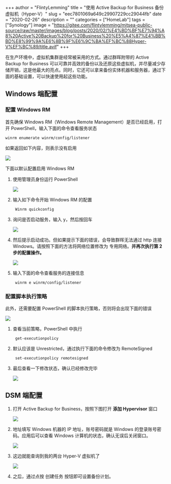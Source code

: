 +++
author = "FlintyLemming"
title = "使用 Active Backup for Business 备份虚拟机（Hyper-V）"
slug = "eec7801069a649c29907229cc29044fb"
date = "2020-02-26"
description = ""
categories = ["HomeLab"]
tags = ["Synology"]
image = "https://gitee.com/flintylemming/mitsea-public-source/raw/master/images/blog/posts/2020/02/%E4%BD%BF%E7%94%A8%20Active%20Backup%20for%20Business%20%E5%A4%87%E4%BB%BD%E8%99%9A%E6%8B%9F%E6%9C%BA%EF%BC%88Hyper-V%EF%BC%89/title.avif"
+++

在生产环境中，虚拟机集群是经常被采用的方式。通过群晖附带的 Active Backup for Business 可以可靠并高效的备份以及还原这些虚拟机，并尽量减少存储开销，这是他最大的亮点。同时，它还可以拿来备份实体机器和服务器，通过下面的基础设置，可以快速使用起这些功能。

## Windows 端配置

### 配置 Windows RM

首先确保 Windows RM（Windows Remote Management）是否已经启用，打开 PowerShell，输入下面的命令查看服务状态

    winrm enumerate winrm/config/listener

如果返回如下内容，则表示没有启用

![](https://gitee.com/flintylemming/mitsea-public-source/raw/master/images/blog/posts/2020/02/%E4%BD%BF%E7%94%A8%20Active%20Backup%20for%20Business%20%E5%A4%87%E4%BB%BD%E8%99%9A%E6%8B%9F%E6%9C%BA%EF%BC%88Hyper-V%EF%BC%89/1.avif)

下面以默认配置启用 Windows RM

1. 使用管理员身份运行 PowerShell 

    ![](https://gitee.com/flintylemming/mitsea-public-source/raw/master/images/blog/posts/2020/02/%E4%BD%BF%E7%94%A8%20Active%20Backup%20for%20Business%20%E5%A4%87%E4%BB%BD%E8%99%9A%E6%8B%9F%E6%9C%BA%EF%BC%88Hyper-V%EF%BC%89/2.avif)

2. 输入如下命令开始 Windows RM 的配置

        Winrm quickconfig

3. 询问是否启动服务，输入 y，然后按回车

    ![](https://gitee.com/flintylemming/mitsea-public-source/raw/master/images/blog/posts/2020/02/%E4%BD%BF%E7%94%A8%20Active%20Backup%20for%20Business%20%E5%A4%87%E4%BB%BD%E8%99%9A%E6%8B%9F%E6%9C%BA%EF%BC%88Hyper-V%EF%BC%89/3.avif)

4. 然后提示启动成功。但如果提示下面的错误，会导致群晖无法通过 http 连接 Windows。请按照下面的方法将网络位置修改为 专用网络。**并再次执行第 2 步的配置操作。**

    ![](https://gitee.com/flintylemming/mitsea-public-source/raw/master/images/blog/posts/2020/02/%E4%BD%BF%E7%94%A8%20Active%20Backup%20for%20Business%20%E5%A4%87%E4%BB%BD%E8%99%9A%E6%8B%9F%E6%9C%BA%EF%BC%88Hyper-V%EF%BC%89/4.avif)

5. 输入下面的命令查看服务的连接信息

        winrm e winrm/config/listener

### 配置脚本执行策略

此外，还需要配置 PowerShell 的脚本执行策略，否则将会出现下面的错误

![](https://gitee.com/flintylemming/mitsea-public-source/raw/master/images/blog/posts/2020/02/%E4%BD%BF%E7%94%A8%20Active%20Backup%20for%20Business%20%E5%A4%87%E4%BB%BD%E8%99%9A%E6%8B%9F%E6%9C%BA%EF%BC%88Hyper-V%EF%BC%89/5.avif)

1. 查看当前策略，PowerShell 中执行

        get-executionpolicy

2. 默认应该是 Unrestricted，通过执行下面的命令修改为 RemoteSigned

        set-executionpolicy remotesigned

3. 最后查看一下修改状态，确认已经修改完毕

    ![](https://gitee.com/flintylemming/mitsea-public-source/raw/master/images/blog/posts/2020/02/%E4%BD%BF%E7%94%A8%20Active%20Backup%20for%20Business%20%E5%A4%87%E4%BB%BD%E8%99%9A%E6%8B%9F%E6%9C%BA%EF%BC%88Hyper-V%EF%BC%89/6.avif)

## DSM 端配置

1. 打开 Active Backup for Business，按照下图打开 **添加 Hypervisor** 窗口

    ![](https://gitee.com/flintylemming/mitsea-public-source/raw/master/images/blog/posts/2020/02/%E4%BD%BF%E7%94%A8%20Active%20Backup%20for%20Business%20%E5%A4%87%E4%BB%BD%E8%99%9A%E6%8B%9F%E6%9C%BA%EF%BC%88Hyper-V%EF%BC%89/7.avif)

2. 地址填写 Windows 机器的 IP 地址，账号密码就是 Windows 的登录账号密码。应用后可以查看 Windows 计算机的状态，确认无误后关闭窗口。

    ![](https://gitee.com/flintylemming/mitsea-public-source/raw/master/images/blog/posts/2020/02/%E4%BD%BF%E7%94%A8%20Active%20Backup%20for%20Business%20%E5%A4%87%E4%BB%BD%E8%99%9A%E6%8B%9F%E6%9C%BA%EF%BC%88Hyper-V%EF%BC%89/8.avif)

3. 这边就能查询到我的两台 Hyper-V 虚拟机了

    ![](https://gitee.com/flintylemming/mitsea-public-source/raw/master/images/blog/posts/2020/02/%E4%BD%BF%E7%94%A8%20Active%20Backup%20for%20Business%20%E5%A4%87%E4%BB%BD%E8%99%9A%E6%8B%9F%E6%9C%BA%EF%BC%88Hyper-V%EF%BC%89/9.avif)

4. 之后，通过点按 创建任务 按钮即可设置备份计划。